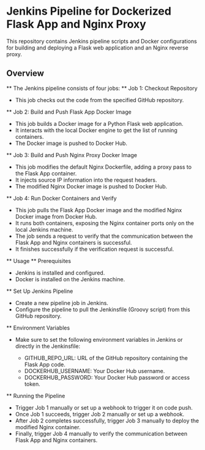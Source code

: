 # Jenkins Pipeline for Dockerized Flask App and Nginx Proxy

 This repository contains Jenkins pipeline scripts and Docker configurations for building and deploying a Flask web application and an Nginx reverse proxy.

## Overview

** The Jenkins pipeline consists of four jobs:
** Job 1: Checkout Repository

   - This job checks out the code from the specified GitHub repository.

** Job 2: Build and Push Flask App Docker Image

   - This job builds a Docker image for a Python Flask web application.
   - It interacts with the local Docker engine to get the list of running containers.
   - The Docker image is pushed to Docker Hub.

** Job 3: Build and Push Nginx Proxy Docker Image

   - This job modifies the default Nginx Dockerfile, adding a proxy pass to the Flask App container.
   - It injects source IP information into the request headers.
   - The modified Nginx Docker image is pushed to Docker Hub.

** Job 4: Run Docker Containers and Verify

   - This job pulls the Flask App Docker image and the modified Nginx Docker image from Docker Hub.
   - It runs both containers, exposing the Nginx container ports only on the local Jenkins machine.
   - The job sends a request to verify that the communication between the Flask App and Nginx containers is successful.
   - It finishes successfully if the verification request is successful.

** Usage
** Prerequisites

   - Jenkins is installed and configured.
   - Docker is installed on the Jenkins machine.

** Set Up Jenkins Pipeline

   - Create a new pipeline job in Jenkins.
   - Configure the pipeline to pull the Jenkinsfile (Groovy script) from this GitHub repository.

** Environment Variables

- Make sure to set the following environment variables in Jenkins or directly in the Jenkinsfile:

  -  GITHUB_REPO_URL: URL of the GitHub repository containing the Flask App code.
  -  DOCKERHUB_USERNAME: Your Docker Hub username.
  -  DOCKERHUB_PASSWORD: Your Docker Hub password or access token.

** Running the Pipeline

  -  Trigger Job 1 manually or set up a webhook to trigger it on code push.
  -  Once Job 1 succeeds, trigger Job 2 manually or set up a webhook.
  -  After Job 2 completes successfully, trigger Job 3 manually to deploy the modified Nginx container.
  -  Finally, trigger Job 4 manually to verify the communication between Flask App and Nginx containers.
